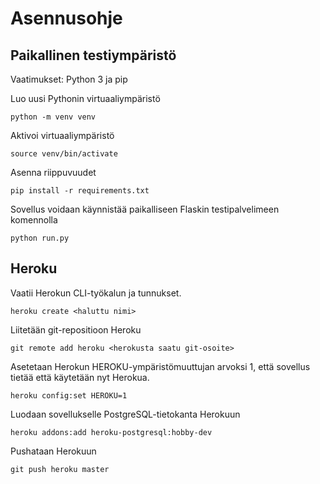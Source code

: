 # Asennusohje

## Paikallinen testiympäristö
Vaatimukset: Python 3 ja pip

Luo uusi Pythonin virtuaaliympäristö
```
python -m venv venv
```
Aktivoi virtuaaliympäristö
```
source venv/bin/activate
```
Asenna riippuvuudet
```
pip install -r requirements.txt
```
Sovellus voidaan käynnistää paikalliseen Flaskin testipalvelimeen komennolla
```
python run.py
```

## Heroku
Vaatii Herokun CLI-työkalun ja tunnukset.
```
heroku create <haluttu nimi>
```
Liitetään git-repositioon Heroku
```
git remote add heroku <herokusta saatu git-osoite>
```
Asetetaan Herokun HEROKU-ympäristömuuttujan arvoksi 1, että sovellus tietää
että käytetään nyt Herokua.
```
heroku config:set HEROKU=1
```
Luodaan sovellukselle PostgreSQL-tietokanta Herokuun
```
heroku addons:add heroku-postgresql:hobby-dev
```
Pushataan Herokuun
```
git push heroku master
```
